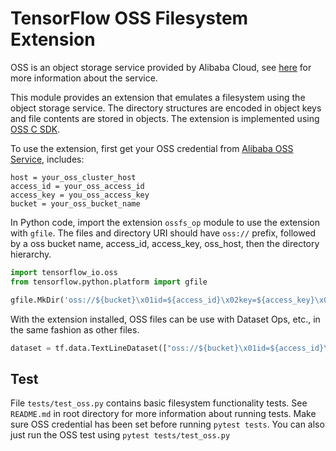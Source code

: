 # TensorFlow OSS Filesystem Extension

OSS is an object storage service provided by Alibaba Cloud, see [here](https://www.alibabacloud.com/product/oss) for more information about the service.

This module provides an extension that emulates a filesystem using the object storage service. The directory structures are encoded in object keys and file contents are stored in objects. The extension is implemented using [OSS C SDK](https://github.com/aliyun/aliyun-oss-c-sdk).

To use the extension, first get your OSS credential from [Alibaba OSS Service](https://www.alibabacloud.com/product/oss), includes:

```
host = your_oss_cluster_host
access_id = your_oss_access_id
access_key = you_oss_access_key
bucket = your_oss_bucket_name
```

In Python code, import the extension `ossfs_op` module to use the extension with `gfile`. The files and directory URI should have `oss://` prefix, followed by a oss bucket name, access_id, access_key, oss_host, then the directory hierarchy.

```python
import tensorflow_io.oss
from tensorflow.python.platform import gfile

gfile.MkDir('oss://${bucket}\x01id=${access_id}\x02key=${access_key}\x02host=${host}/test_dir')
```

With the extension installed, OSS files can be use with Dataset Ops, etc., in the same fashion as other files.

```python
dataset = tf.data.TextLineDataset(["oss://${bucket}\x01id=${access_id}\x02key=${access_key}\x02host=${host}/data_dir/file1"])
```

## Test

File `tests/test_oss.py` contains basic filesystem functionality tests. See `README.md` in root directory for more information about running tests. Make sure OSS credential has been set before running `pytest tests`. You can also just run the OSS test using `pytest tests/test_oss.py`